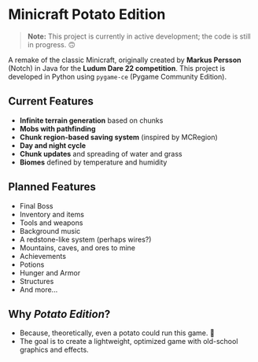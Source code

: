 # Minicraft Potato Edition

> **Note:** This project is currently in active development; the code is still in progress. 🙃

A remake of the classic Minicraft, originally created by **Markus Persson** (Notch) in Java for the **Ludum Dare 22 competition**. This project is developed in Python using `pygame-ce` (Pygame Community Edition).

## Current Features
- **Infinite terrain generation** based on chunks
- **Mobs with pathfinding**
- **Chunk region-based saving system** (inspired by MCRegion)
- **Day and night cycle**
- **Chunk updates** and spreading of water and grass
- **Biomes** defined by temperature and humidity

## Planned Features
- Final Boss
- Inventory and items
- Tools and weapons
- Background music
- A redstone-like system (perhaps wires?)
- Mountains, caves, and ores to mine
- Achievements
- Potions
- Hunger and Armor
- Structures
- And more...

## Why *Potato Edition*?
- Because, theoretically, even a potato could run this game. 🥔
- The goal is to create a lightweight, optimized game with old-school graphics and effects.
